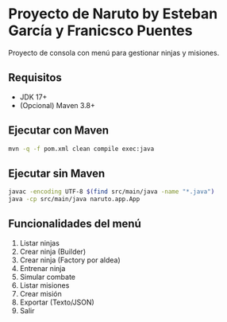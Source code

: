 # Proyecto de Naruto by Esteban García y Franicsco Puentes

Proyecto de consola con menú para gestionar ninjas y misiones.

## Requisitos
- JDK 17+
- (Opcional) Maven 3.8+

## Ejecutar con Maven
```bash
mvn -q -f pom.xml clean compile exec:java
```

## Ejecutar sin Maven
```bash
javac -encoding UTF-8 $(find src/main/java -name "*.java")
java -cp src/main/java naruto.app.App
```

## Funcionalidades del menú
1. Listar ninjas  
2. Crear ninja (Builder)  
3. Crear ninja (Factory por aldea)  
4. Entrenar ninja  
5. Simular combate  
6. Listar misiones  
7. Crear misión  
8. Exportar (Texto/JSON)  
9. Salir
